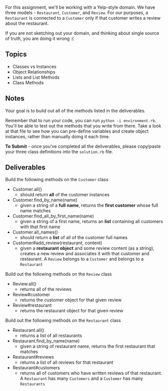 For this assignment, we'll be working with a Yelp-style domain. We have three models - `Restaurant`, `Customer`, and `Review`.  For our purposes, a `Restaurant` is connected to a `Customer` only if that customer writes a review about the restaurant.  

If you are not sketching out your domain, and thinking about single source of truth, you are doing it wrong :(

## Topics

* Classes vs Instances
* Object Relationships
* Lists and List Methods
* Class Methods

## Notes

Your goal is to build out all of the methods listed in the deliverables.

Remember that to run your code, you can run `python -i environment.rb`.  You'll be able to test out the methods that you write from there. Take a look at that file to see how you can pre-define variables and create object instances, rather than manually doing it each time.

**To Submit** - once you've completed all the deliverables, please copy/paste your three class definitions into the `solution.rb` file.

## Deliverables

Build the following methods on the `Customer` class

* Customer.all()
  * should return **all** of the customer instances
* Customer.find_by_name(name)
  * given a string of a **full name**, returns the **first customer** whose full name matches
* Customer.find_all_by_first_name(name)
  * given a string of a first name, returns an **list** containing all customers with that first name
* Customer.all_names()
  * should return a **list** of all of the customer full names
* Customer#add_review(restaurant, content)
  * given a **restaurant object** and some review content (as a string), creates a new review and associates it with that customer and restaurant. A `Review` belongs to a `Customer` and belongs to a `Restaurant`

Build out the following methods on the `Review` class

* Review.all()
  * returns all of the reviews
* Review#customer
  * returns the customer object for that given review
* Review#restaurant
  * returns the restaurant object for that given review

Build out the following methods on the `Restaurant` class

* Restaurant.all()
  * returns a list of all restaurants
* Restaurant.find_by_name(name)
  * given a string of restaurant name, returns the first restaurant that matches
* Restaurant#reviews
  * returns a list of all reviews for that restaurant
* Restaurant#customers
  * returns all of customers who have written reviews of that restaurant. A `Restaurant` has many `Customers` and a `Customer` has many `Restaurants`
